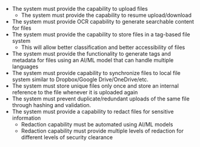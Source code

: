 - The system must provide the capability to upload files
	- The system must provide the capability to resume upload/download
- The system must provide OCR capability to generate searchable content for files
- The system must provide the capability to store files in a tag-based file system
	- This will allow better classification and better accessibility of files
- The system must provide the functionality to generate tags and metadata for files using an AI/ML model that can handle multiple languages
- The system must provide capability to synchronize files to local file system similar to Dropbox/Google Drive/OneDrive/etc.
- The system must store unique files only once and store an internal reference to the file whenever it is uploaded again
- The system must prevent duplicate/redundant uploads of the same file through hashing and validation.
- The system must provide a capability to redact files for sensitive information
	- Redaction capability must be automated using AI/ML models
	- Redaction capability must provide multiple levels of redaction for different levels of security clearance
